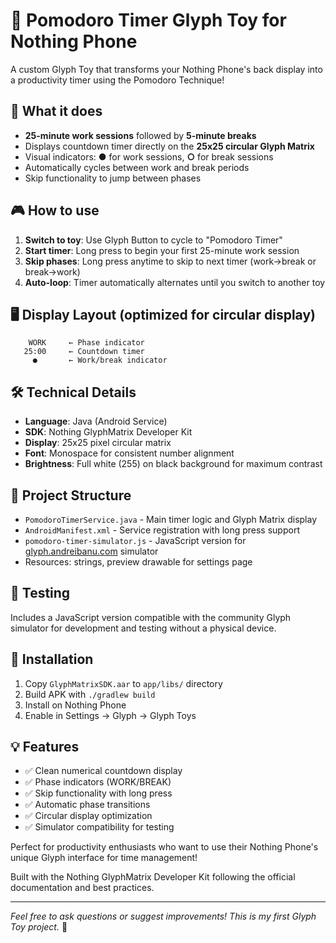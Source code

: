 # 🍅 Pomodoro Timer Glyph Toy for Nothing Phone

A custom Glyph Toy that transforms your Nothing Phone's back display into a productivity timer using the Pomodoro Technique!

## 📱 What it does
- **25-minute work sessions** followed by **5-minute breaks**
- Displays countdown timer directly on the **25x25 circular Glyph Matrix**
- Visual indicators: **●** for work sessions, **○** for break sessions
- Automatically cycles between work and break periods
- Skip functionality to jump between phases

## 🎮 How to use
1. **Switch to toy**: Use Glyph Button to cycle to "Pomodoro Timer"
2. **Start timer**: Long press to begin your first 25-minute work session
3. **Skip phases**: Long press anytime to skip to next timer (work→break or break→work)
4. **Auto-loop**: Timer automatically alternates until you switch to another toy

## 🖥️ Display Layout (optimized for circular display)
```
    WORK     ← Phase indicator
   25:00     ← Countdown timer
     ●       ← Work/break indicator
```

## 🛠️ Technical Details
- **Language**: Java (Android Service)
- **SDK**: Nothing GlyphMatrix Developer Kit
- **Display**: 25x25 pixel circular matrix
- **Font**: Monospace for consistent number alignment
- **Brightness**: Full white (255) on black background for maximum contrast

## 📁 Project Structure
- `PomodoroTimerService.java` - Main timer logic and Glyph Matrix display
- `AndroidManifest.xml` - Service registration with long press support
- `pomodoro-timer-simulator.js` - JavaScript version for [glyph.andreibanu.com](https://glyph.andreibanu.com) simulator
- Resources: strings, preview drawable for settings page

## 🧪 Testing
Includes a JavaScript version compatible with the community Glyph simulator for development and testing without a physical device.

## 🚀 Installation
1. Copy `GlyphMatrixSDK.aar` to `app/libs/` directory
2. Build APK with `./gradlew build`
3. Install on Nothing Phone
4. Enable in Settings → Glyph → Glyph Toys

## 💡 Features
- ✅ Clean numerical countdown display
- ✅ Phase indicators (WORK/BREAK)
- ✅ Skip functionality with long press
- ✅ Automatic phase transitions
- ✅ Circular display optimization
- ✅ Simulator compatibility for testing

Perfect for productivity enthusiasts who want to use their Nothing Phone's unique Glyph interface for time management! 

Built with the Nothing GlyphMatrix Developer Kit following the official documentation and best practices.

---
*Feel free to ask questions or suggest improvements! This is my first Glyph Toy project.* 🎯
